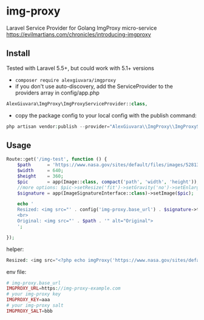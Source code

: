# img-proxy

Laravel Service Provider for Golang ImgProxy micro-service https://evilmartians.com/chronicles/introducing-imgproxy

## Install
Tested with Laravel 5.5+, but could work with 5.1+ versions

- `composer require alexgiuvara/imgproxy`
- if you don't use auto-discovery, add the ServiceProvider to the providers array in config/app.php
```php
AlexGiuvara\ImgProxy\ImgProxyServiceProvider::class,
```
- copy the package config to your local config with the publish command:
```php
php artisan vendor:publish --provider="AlexGiuvara\\ImgProxy\\ImgProxyServiceProvider"
```

## Usage
```php
Route::get('/img-test', function () {
    $path      = 'https://www.nasa.gov/sites/default/files/images/528131main_PIA13659_full.jpg';
    $width     = 640;
    $height    = 360;
    $pic       = app(Image::class, compact('path', 'width', 'height'));
    //more options: $pic->setResize('fit')->setGravity('no')->setEnlarge(0)->setExtension('png');
    $signature = app(ImageSignatureInterface::class)->setImage($pic);

    echo '
    Resized: <img src="' . config('img-proxy.base_url') . $signature->take() . '" alt="Resized">
    <br>
    Original: <img src="' . $path . '" alt="Original">
    ';

});
```

helper:
```php
Resized: <img src="<?php echo imgProxy('https://www.nasa.gov/sites/default/files/images/528131main_PIA13659_full.jpg', 640, 360); ?>">
```

env file:
```php
# img-proxy.base_url
IMGPROXY_URL=https://img-proxy-example.com
# your img-proxy key
IMGPROXY_KEY=aaa
# your img-proxy salt
IMGPROXY_SALT=bbb
```